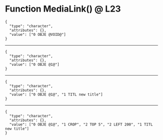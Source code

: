 # Function MediaLink() @ L23

    {
      "type": "character",
      "attributes": {},
      "value": ["0 OBJE @VOID@"]
    }

---

    {
      "type": "character",
      "attributes": {},
      "value": ["0 OBJE @1@"]
    }

---

    {
      "type": "character",
      "attributes": {},
      "value": ["0 OBJE @1@", "1 TITL new title"]
    }

---

    {
      "type": "character",
      "attributes": {},
      "value": ["0 OBJE @1@", "1 CROP", "2 TOP 5", "2 LEFT 200", "1 TITL new title"]
    }

